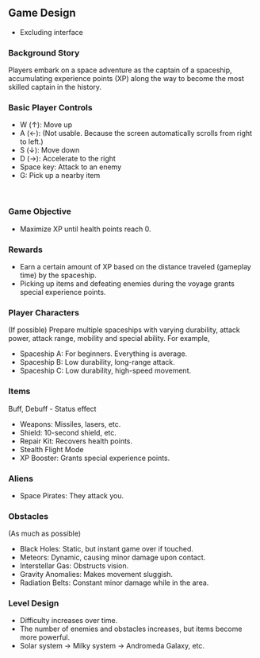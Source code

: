 ## Game Design
- Excluding interface<br>

### Background Story
Players embark on a space adventure as the captain of a spaceship, accumulating experience points (XP) along the way to become the most skilled captain in the history.<br>

### Basic Player Controls
- W (↑): Move up
- A (←): (Not usable. Because the screen automatically scrolls from right to left.)
- S (↓): Move down
- D (→): Accelerate to the right
- Space key: Attack to an enemy
- G: Pick up a nearby item
<br>

### Game Objective
- Maximize XP until health points reach 0.

### Rewards
- Earn a certain amount of XP based on the distance traveled (gameplay time) by the spaceship.<br>
- Picking up items and defeating enemies during the voyage grants special experience points.<br>

### Player Characters
(If possible)
Prepare multiple spaceships with varying durability, attack power, attack range, mobility and special ability. For example, <br>
- Spaceship A: For beginners. Everything is average.
- Spaceship B: Low durability, long-range attack.
- Spaceship C: Low durability, high-speed movement.

### Items
Buff, Debuff - Status effect
- Weapons: Missiles, lasers, etc.
- Shield: 10-second shield, etc.
- Repair Kit: Recovers health points.
- Stealth Flight Mode
- XP Booster: Grants special experience points.

### Aliens
- Space Pirates: They attack you.

### Obstacles
(As much as possible)
- Black Holes: Static, but instant game over if touched.
- Meteors: Dynamic, causing minor damage upon contact.
- Interstellar Gas: Obstructs vision.
- Gravity Anomalies: Makes movement sluggish.
- Radiation Belts: Constant minor damage while in the area.

### Level Design
- Difficulty increases over time.
- The number of enemies and obstacles increases, but items become more powerful.
- Solar system -> Milky system -> Andromeda Galaxy, etc.
